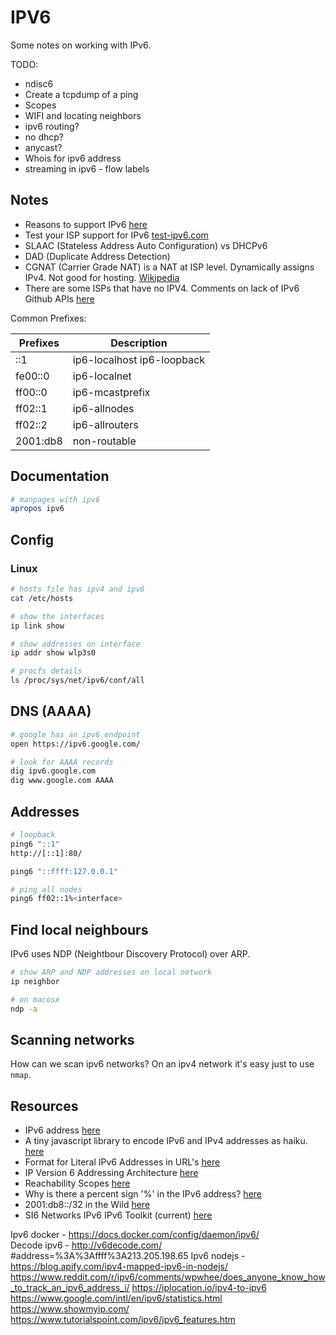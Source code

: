 # IPV6

Some notes on working with IPv6.  

TODO:

* ndisc6
* Create a tcpdump of a ping
* Scopes
* WIFI and locating neighbors
* ipv6 routing?  
* no dhcp?  
* anycast?  
* Whois for ipv6 address  
* streaming in ipv6 - flow labels

## Notes

* Reasons to support IPv6 [here](https://jvns.ca/blog/2022/01/29/reasons-for-servers-to-support-ipv6/)  
* Test your ISP support for IPv6 [test-ipv6.com](https://test-ipv6.com/)
* SLAAC (Stateless Address Auto Configuration) vs DHCPv6
* DAD (Duplicate Address Detection)
* CGNAT (Carrier Grade NAT) is a NAT at ISP level. Dynamically assigns IPv4. Not good for hosting. [Wikipedia](https://en.m.wikipedia.org/wiki/Carrier-grade_NAT)
* There are some ISPs that have no IPV4. Comments on lack of IPv6 Github APIs [here](https://github.com/community/community/discussions/10539)

Common Prefixes:  

| Prefixes  | Description  |
|-----------|--------------|
|::1        | ip6-localhost ip6-loopback |
|fe00::0    | ip6-localnet       |
|ff00::0    | ip6-mcastprefix |
|ff02::1    | ip6-allnodes        |
|ff02::2    | ip6-allrouters      |
|2001:db8   | non-routable |

## Documentation

```sh
# manpages with ipv6
apropos ipv6
```

## Config

### Linux

```sh
# hosts file has ipv4 and ipv6
cat /etc/hosts

# show the interfaces
ip link show 

# show addresses on interface
ip addr show wlp3s0 

# procfs details
ls /proc/sys/net/ipv6/conf/all 
```

## DNS (AAAA)

```sh
# google has an ipv6 endpoint
open https://ipv6.google.com/

# look for AAAA records
dig ipv6.google.com
dig www.google.com AAAA
```

## Addresses

```sh
# loopback 
ping6 "::1"
http://[::1]:80/

ping6 "::ffff:127.0.0.1"  

# ping all nodes 
ping6 ff02::1%<interface>
```

## Find local neighbours

IPv6 uses NDP (Neightbour Discovery Protocol) over ARP.  

```sh
# show ARP and NDP addresses on local network
ip neighbor

# on macosx
ndp -a 
```

## Scanning networks

How can we scan ipv6 networks?  On an ipv4 network it's easy just to use `nmap`.  

## Resources

* IPv6 address [here](https://en.wikipedia.org/wiki/IPv6_address)
* A tiny javascript library to encode IPv6 and IPv4 addresses as haiku. [here](https://github.com/gabemart/hipku)
* Format for Literal IPv6 Addresses in URL's [here](https://www.rfc-editor.org/rfc/rfc2732)
* IP Version 6 Addressing Architecture [here](https://www.rfc-editor.org/rfc/rfc4291)
* Reachability Scopes [here](https://docs.microsoft.com/en-us/previous-versions/aa917150(v=msdn.10)?redirectedfrom=MSDN#reachability-scopes)
* Why is there a percent sign '%' in the IPv6 address? [here](https://superuser.com/questions/99746/why-is-there-a-percent-sign-in-the-ipv6-address)
* 2001:db8::/32 in the Wild [here](https://weberblog.net/2001db8-32-in-the-wild/)
* SI6 Networks IPv6 IPv6 Toolkit (current) [here](https://github.com/fgont/ipv6toolkit)

Ipv6 docker - https://docs.docker.com/config/daemon/ipv6/  
Decode ipv6 - http://v6decode.com/  #address=%3A%3Affff%3A213.205.198.65 
Ipv6 nodejs - https://blog.apify.com/ipv4-mapped-ipv6-in-nodejs/  
https://www.reddit.com/r/ipv6/comments/wpwhee/does_anyone_know_how_to_track_an_ipv6_address_i/
https://iplocation.io/ipv4-to-ipv6
https://www.google.com/intl/en/ipv6/statistics.html 
https://www.showmyip.com/ 
https://www.tutorialspoint.com/ipv6/ipv6_features.htm 
